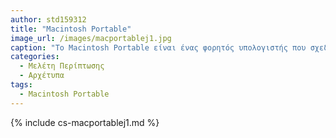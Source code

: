 ```yaml
---
author: std159312
title: "Macintosh Portable"
image_url: /images/macportablej1.jpg
caption: "Το Macintosh Portable είναι ένας φορητός υπολογιστής που σχεδιάστηκε, κατασκευάστηκε και πωλήθηκε από την Apple Computer, Inc. από τον Σεπτέμβριο του 1989 έως τον Οκτώβριο του 1991."
categories:
  - Μελέτη Περίπτωσης
  - Αρχέτυπα
tags:
  - Macintosh Portable
---
```


{% include cs-macportablej1.md %}

